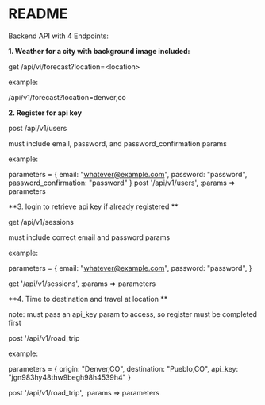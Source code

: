 # README

Backend API with 4 Endpoints:

**1. Weather for a city with background image included:**

get /api/vi/forecast?location=\<location\>

example:

/api/v1/forecast?location=denver,co

**2. Register for api key**

post /api/v1/users

must include email, password, and password_confirmation params

example:

parameters = {
  email: "whatever@example.com",
  password: "password",
  password_confirmation: "password"
}
    post '/api/v1/users', :params => parameters
    
**3. login to retrieve api key if already registered **

get /api/v1/sessions

must include correct email and password params

example:

parameters = {
  email: "whatever@example.com",
  password: "password",
}

get '/api/v1/sessions', :params => parameters 


 **4. Time to destination and travel at location **

note: must pass an api_key param to access, so register must be completed first

post '/api/v1/road_trip

example:

parameters = {
  origin: "Denver,CO",
  destination: "Pueblo,CO",
  api_key: "jgn983hy48thw9begh98h4539h4"
}

post '/api/v1/road_trip', :params => parameters

